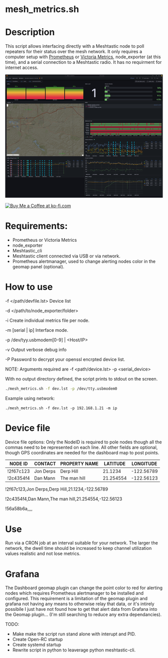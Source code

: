 # mesh_metrics.sh
# Description
This script allows interfacing directly with a Meshtastic node to poll repeaters for their status over the mesh network. It only requires a computer setup with [Prometheus](https://prometheus.io/) or [Victoria Metrics](https://victoriametrics.com), node_exporter (at this time), and a serial connection to a Meshtastic radio. It has no requirment for internet access.

![Meshtastic dashboard](https://github.com/cordelster/mesh-metrics/blob/main/pics/Dashboard.png)

<a href='https://ko-fi.com/L3L0V38OP' target='_blank'><img height='36' style='border:0px;height:36px;' src='https://storage.ko-fi.com/cdn/kofi2.png?v=3' border='0' alt='Buy Me a Coffee at ko-fi.com' /></a>

# Requirements:
- Prometheus or Victoria Metrics
- node_exporter
- Meshtastic_cli
- Meshtastic client connected via USB or via network.
- Prometheus alertmanager, used to change alerting nodes color in the geomap panel (optional).

  
# How to use


 -f </path/devfile.lst> Device list

 -d </path/to/node_exporter/folder>

 -i Create individual metrics file per node.

 -m [serial | ip] Interface mode. 

 -p /dev/tyy.usbmodem[0-9] | <Host/IP>

 -v Output verbose debug info

 -P <password> Password to decrypt your openssl encrpted device list.





NOTE: Arguments required are -f <path/device.lst>  -p <serial_device>
                             
   With no output directory defined, the script prints to stdout on the screen. 
```sh
./mesh_metrics.sh -f dev.lst -p /dev/tty.usbmodem0
```

Example using network:
```
./mesh_metrics.sh -f dev.lst -p 192.168.1.21 -m ip
```


# Device file

Device file options:
Only the NodeID is required to pole nodes though all the commas need to be represented on each line.
All other fields are optional, though GPS coordinates are needed for the dashboard map to post points.

|NODE ID | CONTACT | PROPERTY NAME | LATITUDE | LONGITUDE |
|-----|-----|-----|-----|-----|
|!2f67c123|Jon Derps|Derp Hill| 21.1234|-122.56789|
|!2c4354f4|Dan Mann|The man hill|21.254554|-122.56123|

!2f67c123,Jon Derps,Derp Hill,21.1234,-122.56789

!2c4354f4,Dan Mann,The man hill,21.254554,-122.56123

!56a58b6a,,,,


# Use
Run via a CRON job at an interval suitable for your network. The larger the network, the dwell time should be increased to keep channel utilization values realistic and not lose metrics.

# Grafana
The Dashboard geomap plugin can change the point color to red for alerting nodes which requires Prometheus alertmanager to be installed and configured. This requirement is a limitation of the geomap plugin and grafana not having any means to otherwise relay that data, or it's intirely possibile I just have not found how to get that alert data from Grafana into the Geomap plugin... (I'm still searching to reduce any extra dependancies).

TODO:
- Make make the script run stand alone with interupt and PID.
- Create Open-RC startup
- Create systemd startup
- Rewrite script in python to leaverage python meshtastic-cli.

